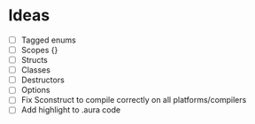 # Ideas
- [ ] Tagged enums
- [ ] Scopes {}
- [ ] Structs
- [ ] Classes
- [ ] Destructors
- [ ] Options
- [ ] Fix Sconstruct to compile correctly on all platforms/compilers
- [ ] Add highlight to .aura code